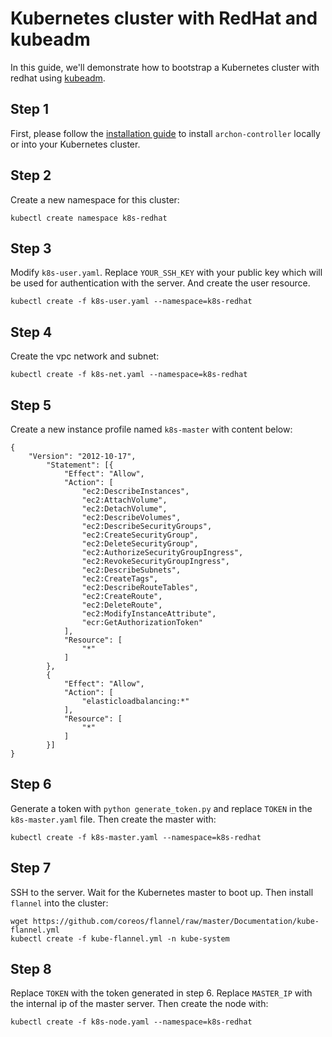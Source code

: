 Kubernetes cluster with RedHat and kubeadm
==========================================

In this guide, we'll demonstrate how to bootstrap a Kubernetes cluster with
redhat using [kubeadm].

Step 1
------

First, please follow the [installation guide] to install `archon-controller`
locally or into your Kubernetes cluster.


Step 2
------

Create a new namespace for this cluster:

```
kubectl create namespace k8s-redhat
```

Step 3
------

Modify `k8s-user.yaml`. Replace `YOUR_SSH_KEY` with your public key which will be
used for authentication with the server. And create the user resource.

```
kubectl create -f k8s-user.yaml --namespace=k8s-redhat
```

Step 4
------

Create the vpc network and subnet:

```
kubectl create -f k8s-net.yaml --namespace=k8s-redhat
```

Step 5
------

Create a new instance profile named `k8s-master` with content below:

```
{
    "Version": "2012-10-17",
        "Statement": [{
            "Effect": "Allow",
            "Action": [
                "ec2:DescribeInstances",
                "ec2:AttachVolume",
                "ec2:DetachVolume",
                "ec2:DescribeVolumes",
                "ec2:DescribeSecurityGroups",
                "ec2:CreateSecurityGroup",
                "ec2:DeleteSecurityGroup",
                "ec2:AuthorizeSecurityGroupIngress",
                "ec2:RevokeSecurityGroupIngress",
                "ec2:DescribeSubnets",
                "ec2:CreateTags",
                "ec2:DescribeRouteTables",
                "ec2:CreateRoute",
                "ec2:DeleteRoute",
                "ec2:ModifyInstanceAttribute",
                "ecr:GetAuthorizationToken"
            ],
            "Resource": [
                "*"
            ]
        },
        {
            "Effect": "Allow",
            "Action": [
                "elasticloadbalancing:*"
            ],
            "Resource": [
                "*"
            ]
        }]
}
```

Step 6
------

Generate a token with `python generate_token.py` and replace `TOKEN` in the `k8s-master.yaml` file.
Then create the master with:

```
kubectl create -f k8s-master.yaml --namespace=k8s-redhat
```

Step 7
------

SSH to the server. Wait for the Kubernetes master to boot up. Then install `flannel` into the cluster:

```
wget https://github.com/coreos/flannel/raw/master/Documentation/kube-flannel.yml
kubectl create -f kube-flannel.yml -n kube-system
```

Step 8
------

Replace `TOKEN` with the token generated in step 6. Replace `MASTER_IP` with the internal ip of the master server.
Then create the node with:

```
kubectl create -f k8s-node.yaml --namespace=k8s-redhat
```

[installation guide]: https://github.com/kubeup/archon#installation
[kubeadm]: https://kubernetes.io/docs/getting-started-guides/kubeadm/
